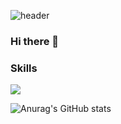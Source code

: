 ![header](https://capsule-render.vercel.app/api?type=Waving&height=250&text=Pig-Mongkey&fontAlignY=40)

### Hi there 👋

<!--
**PIGMONGKEY/PIGMONGKEY** is a ✨ _special_ ✨ repository because its `README.md` (this file) appears on your GitHub profile.

Here are some ideas to get you started:

- 🔭 I’m currently working on ...
- 🌱 I’m currently learning ...
- 👯 I’m looking to collaborate on ...
- 🤔 I’m looking for help with ...
- 💬 Ask me about ...
- 📫 How to reach me: ...
- 😄 Pronouns: ...
- ⚡ Fun fact: ...
-->

### Skills

<a href="https://img.shields.io/badge/firebase-%23FFCA28?style=flat&logo=firebase&logoColor=white" target="_blank">
  <img src="https://img.shields.io/badge/firebase-%23FFCA28?style=flat&logo=firebase&logoColor=white"/>
</a>

![Anurag's GitHub stats](https://github-readme-stats.vercel.app/api?username=PIGMONGKEY&show_icons=true&theme=gruvbox_light)
